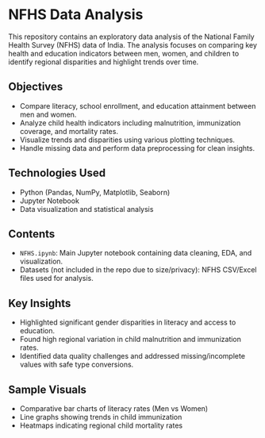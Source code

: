 # NFHS Data Analysis 

This repository contains an exploratory data analysis of the National Family Health Survey (NFHS) data of India. The analysis focuses on comparing key health and education indicators between men, women, and children to identify regional disparities and highlight trends over time.

##  Objectives
- Compare literacy, school enrollment, and education attainment between men and women.
- Analyze child health indicators including malnutrition, immunization coverage, and mortality rates.
- Visualize trends and disparities using various plotting techniques.
- Handle missing data and perform data preprocessing for clean insights.

## Technologies Used
- Python (Pandas, NumPy, Matplotlib, Seaborn)
- Jupyter Notebook
- Data visualization and statistical analysis

## Contents
- `NFHS.ipynb`: Main Jupyter notebook containing data cleaning, EDA, and visualization.
- Datasets (not included in the repo due to size/privacy): NFHS CSV/Excel files used for analysis.

## Key Insights
- Highlighted significant gender disparities in literacy and access to education.
- Found high regional variation in child malnutrition and immunization rates.
- Identified data quality challenges and addressed missing/incomplete values with safe type conversions.

## Sample Visuals
- Comparative bar charts of literacy rates (Men vs Women)
- Line graphs showing trends in child immunization
- Heatmaps indicating regional child mortality rates
